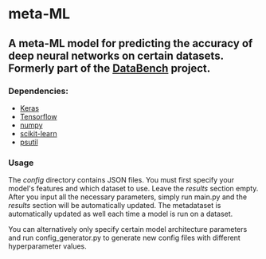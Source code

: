 # meta-ML

## A meta-ML model for predicting the accuracy of deep neural networks on certain datasets. Formerly part of the [DataBench](https://www.databench.eu/) project.

### Dependencies:
*  [Keras](https://github.com/keras-team/keras)
*  [Tensorflow](https://www.tensorflow.org/)
*  [numpy](https://www.numpy.org/)
*  [scikit-learn](https://scikit-learn.org/stable/)
*  [psutil](https://pypi.org/project/psutil/)

### Usage
The _config_ directory contains JSON files. You must first specify your model's features and which dataset to use. Leave the _results_ section empty. After you input all the necessary parameters, simply run main.py and the _results_ section will be automatically updated. The metadataset is automatically updated as well each time a model is run on a dataset.

You can alternatively only specify certain model architecture parameters and run config_generator.py to generate new config files with different hyperparameter values.
